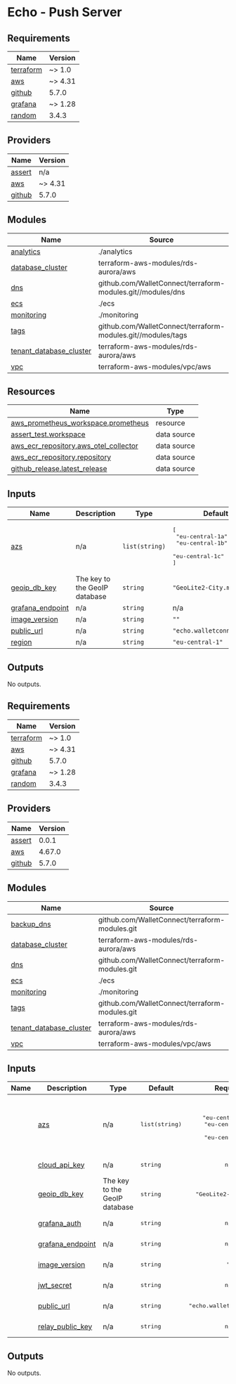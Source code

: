# Echo - Push Server

<!-- BEGINNING OF PRE-COMMIT-TERRAFORM DOCS HOOK -->
## Requirements

| Name | Version |
|------|---------|
| <a name="requirement_terraform"></a> [terraform](#requirement\_terraform) | ~> 1.0 |
| <a name="requirement_aws"></a> [aws](#requirement\_aws) | ~> 4.31 |
| <a name="requirement_github"></a> [github](#requirement\_github) | 5.7.0 |
| <a name="requirement_grafana"></a> [grafana](#requirement\_grafana) | ~> 1.28 |
| <a name="requirement_random"></a> [random](#requirement\_random) | 3.4.3 |

## Providers

| Name | Version |
|------|---------|
| <a name="provider_assert"></a> [assert](#provider\_assert) | n/a |
| <a name="provider_aws"></a> [aws](#provider\_aws) | ~> 4.31 |
| <a name="provider_github"></a> [github](#provider\_github) | 5.7.0 |

## Modules

| Name | Source | Version |
|------|--------|---------|
| <a name="module_analytics"></a> [analytics](#module\_analytics) | ./analytics | n/a |
| <a name="module_database_cluster"></a> [database\_cluster](#module\_database\_cluster) | terraform-aws-modules/rds-aurora/aws | n/a |
| <a name="module_dns"></a> [dns](#module\_dns) | github.com/WalletConnect/terraform-modules.git//modules/dns | n/a |
| <a name="module_ecs"></a> [ecs](#module\_ecs) | ./ecs | n/a |
| <a name="module_monitoring"></a> [monitoring](#module\_monitoring) | ./monitoring | n/a |
| <a name="module_tags"></a> [tags](#module\_tags) | github.com/WalletConnect/terraform-modules.git//modules/tags | n/a |
| <a name="module_tenant_database_cluster"></a> [tenant\_database\_cluster](#module\_tenant\_database\_cluster) | terraform-aws-modules/rds-aurora/aws | n/a |
| <a name="module_vpc"></a> [vpc](#module\_vpc) | terraform-aws-modules/vpc/aws | n/a |

## Resources

| Name | Type |
|------|------|
| [aws_prometheus_workspace.prometheus](https://registry.terraform.io/providers/hashicorp/aws/latest/docs/resources/prometheus_workspace) | resource |
| [assert_test.workspace](https://registry.terraform.io/providers/bwoznicki/assert/latest/docs/data-sources/test) | data source |
| [aws_ecr_repository.aws_otel_collector](https://registry.terraform.io/providers/hashicorp/aws/latest/docs/data-sources/ecr_repository) | data source |
| [aws_ecr_repository.repository](https://registry.terraform.io/providers/hashicorp/aws/latest/docs/data-sources/ecr_repository) | data source |
| [github_release.latest_release](https://registry.terraform.io/providers/integrations/github/5.7.0/docs/data-sources/release) | data source |

## Inputs

| Name | Description | Type | Default | Required |
|------|-------------|------|---------|:--------:|
| <a name="input_azs"></a> [azs](#input\_azs) | n/a | `list(string)` | <pre>[<br>  "eu-central-1a",<br>  "eu-central-1b",<br>  "eu-central-1c"<br>]</pre> | no |
| <a name="input_geoip_db_key"></a> [geoip\_db\_key](#input\_geoip\_db\_key) | The key to the GeoIP database | `string` | `"GeoLite2-City.mmdb"` | no |
| <a name="input_grafana_endpoint"></a> [grafana\_endpoint](#input\_grafana\_endpoint) | n/a | `string` | n/a | yes |
| <a name="input_image_version"></a> [image\_version](#input\_image\_version) | n/a | `string` | `""` | no |
| <a name="input_public_url"></a> [public\_url](#input\_public\_url) | n/a | `string` | `"echo.walletconnect.com"` | no |
| <a name="input_region"></a> [region](#input\_region) | n/a | `string` | `"eu-central-1"` | no |

## Outputs

No outputs.
<!-- END OF PRE-COMMIT-TERRAFORM DOCS HOOK -->

<!-- BEGIN_TF_DOCS -->

## Requirements

| Name | Version |
|------|---------|
| <a name="requirement_terraform"></a> [terraform](#requirement\_terraform) | ~> 1.0 |
| <a name="requirement_aws"></a> [aws](#requirement\_aws) | ~> 4.31 |
| <a name="requirement_github"></a> [github](#requirement\_github) | 5.7.0 |
| <a name="requirement_grafana"></a> [grafana](#requirement\_grafana) | ~> 1.28 |
| <a name="requirement_random"></a> [random](#requirement\_random) | 3.4.3 |
## Providers

| Name | Version |
|------|---------|
| <a name="provider_assert"></a> [assert](#provider\_assert) | 0.0.1 |
| <a name="provider_aws"></a> [aws](#provider\_aws) | 4.67.0 |
| <a name="provider_github"></a> [github](#provider\_github) | 5.7.0 |
## Modules

| Name | Source | Version |
|------|--------|---------|
| <a name="module_backup_dns"></a> [backup\_dns](#module\_backup\_dns) | github.com/WalletConnect/terraform-modules.git | 52a74ee5bcaf5cacb5664c6f88d9dbce28500581//modules/dns |
| <a name="module_database_cluster"></a> [database\_cluster](#module\_database\_cluster) | terraform-aws-modules/rds-aurora/aws | 7.7.0 |
| <a name="module_dns"></a> [dns](#module\_dns) | github.com/WalletConnect/terraform-modules.git | 52a74ee5bcaf5cacb5664c6f88d9dbce28500581//modules/dns |
| <a name="module_ecs"></a> [ecs](#module\_ecs) | ./ecs | n/a |
| <a name="module_monitoring"></a> [monitoring](#module\_monitoring) | ./monitoring | n/a |
| <a name="module_tags"></a> [tags](#module\_tags) | github.com/WalletConnect/terraform-modules.git | 52a74ee5bcaf5cacb5664c6f88d9dbce28500581//modules/tags |
| <a name="module_tenant_database_cluster"></a> [tenant\_database\_cluster](#module\_tenant\_database\_cluster) | terraform-aws-modules/rds-aurora/aws | 7.7.0 |
| <a name="module_vpc"></a> [vpc](#module\_vpc) | terraform-aws-modules/vpc/aws | 3.19.0 |

## Inputs
  | Name | Description | Type | Default | Required |
  |------|-------------|------|---------|:--------:|
      | <a name="input_azs"></a> [azs](#input\_azs) | n/a |  <pre lang="json">list(string)</pre> |  <pre lang="json">[<br>  "eu-central-1a",<br>  "eu-central-1b",<br>  "eu-central-1c"<br>]</pre> |  no |
      | <a name="input_cloud_api_key"></a> [cloud\_api\_key](#input\_cloud\_api\_key) | n/a |  <pre lang="json">string</pre> |  <pre lang="json">n/a</pre> |  yes |
      | <a name="input_geoip_db_key"></a> [geoip\_db\_key](#input\_geoip\_db\_key) | The key to the GeoIP database |  <pre lang="json">string</pre> |  <pre lang="json">"GeoLite2-City.mmdb"</pre> |  no |
      | <a name="input_grafana_auth"></a> [grafana\_auth](#input\_grafana\_auth) | n/a |  <pre lang="json">string</pre> |  <pre lang="json">n/a</pre> |  yes |
      | <a name="input_grafana_endpoint"></a> [grafana\_endpoint](#input\_grafana\_endpoint) | n/a |  <pre lang="json">string</pre> |  <pre lang="json">n/a</pre> |  yes |
      | <a name="input_image_version"></a> [image\_version](#input\_image\_version) | n/a |  <pre lang="json">string</pre> |  <pre lang="json">""</pre> |  no |
      | <a name="input_jwt_secret"></a> [jwt\_secret](#input\_jwt\_secret) | n/a |  <pre lang="json">string</pre> |  <pre lang="json">n/a</pre> |  yes |
      | <a name="input_public_url"></a> [public\_url](#input\_public\_url) | n/a |  <pre lang="json">string</pre> |  <pre lang="json">"echo.walletconnect.com"</pre> |  no |
      | <a name="input_relay_public_key"></a> [relay\_public\_key](#input\_relay\_public\_key) | n/a |  <pre lang="json">string</pre> |  <pre lang="json">n/a</pre> |  yes |
## Outputs

No outputs.

<!-- END_TF_DOCS -->